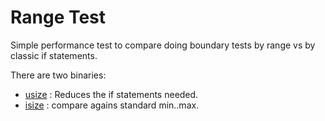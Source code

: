 # Range Test

Simple performance test to compare doing boundary tests by range vs by classic if statements.

There are two binaries:
- [usize](src/bin/usize) : Reduces the if statements needed.
- [isize](src/bin/isize) : compare agains standard min..max.
